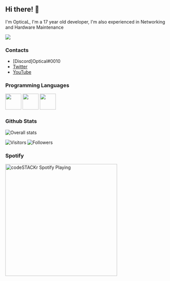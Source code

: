 ## Hi there! 👋
I'm OpticaL, I'm a 17 year old developer, I'm also experienced in Networking and Hardware Maintenance

![](https://i.imgur.com/hMRvOro.jpg)

### Contacts
- [Discord]Optical#0010
- [Twitter](https://twitter.com/opticalpvpx)
- [YouTube](https://www.youtube.com/channel/UCH4Tj7S26r43FotOCY-L3fA)

### Programming Languages
<img src="https://avatars1.githubusercontent.com/u/25158?s=200&v=4" width="50px" height="50px"> <img src="https://i.imgur.com/fiC8BKC.jpg" width="50px" height="50px"> <img src="https://i.imgur.com/lIi4dkO.png" width="50px" height="50px"> 

### Github Stats
![Overall stats](https://github-readme-stats.vercel.app/api?username=opticalPvPX&theme=darcula&show_icons=true&count_private=true)

![Visitors](https://visitor-badge.laobi.icu/badge?page_id=opticalPvPX.opticalPvPX)
![Followers](https://img.shields.io/github/followers/opticalPvPX?label=Followers&style=social)

### Spotify
[<img src="https://now-playing-codestackr.vercel.app/api/spotify-playing" alt="codeSTACKr Spotify Playing" width="350" />](https://open.spotify.com/user/lint74q8j4m2mq36z3wyt2obt)
